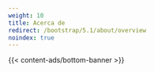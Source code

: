 ```yaml
---
weight: 10
title: Acerca de
redirect: /bootstrap/5.1/about/overview
noindex: true
---
```


{{< content-ads/bottom-banner >}}
